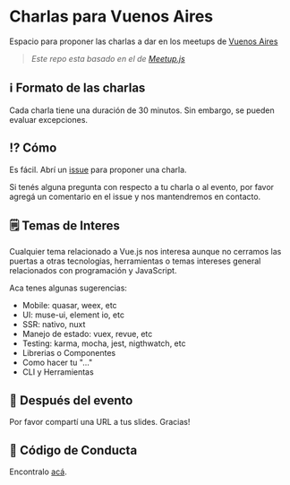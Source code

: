 # Charlas para Vuenos Aires
Espacio para proponer las charlas a dar en los meetups de [Vuenos Aires](http://www.meetup.com/vuenos-aires)

> *Este repo esta basado en el de [Meetup.js](https://github.com/meetupjs-ar/charlas)*

## ℹ️ Formato de las charlas
Cada charla tiene una duración de 30 minutos. Sin embargo, se pueden evaluar excepciones.

## ⁉️ Cómo
Es fácil. Abrí un [issue](https://github.com/vuenos-aires/charlas/issues) para proponer una charla.

Si tenés alguna pregunta con respecto a tu charla o al evento, por favor agregá un comentario en el issue y nos mantendremos en contacto.

## 🗒 Temas de Interes
Cualquier tema relacionado a Vue.js nos interesa aunque no cerramos las puertas a otras tecnologias, herramientas o temas intereses general relacionados con programación y JavaScript.

Aca tenes algunas sugerencias:

* Mobile: quasar, weex, etc
* UI: muse-ui, element io, etc
* SSR: nativo, nuxt
* Manejo de estado: vuex, revue, etc
* Testing: karma, mocha, jest, nigthwatch, etc
* Librerias o Componentes
* Como hacer tu "..."
* CLI y Herramientas

## 📅 Después del evento
Por favor compartí una URL a tus slides.
Gracias!

## 🚨 Código de Conducta
Encontralo [acá][1].

[1]: https://github.com/vuenos-aires/charlas/blob/master/CONDUCT.md
